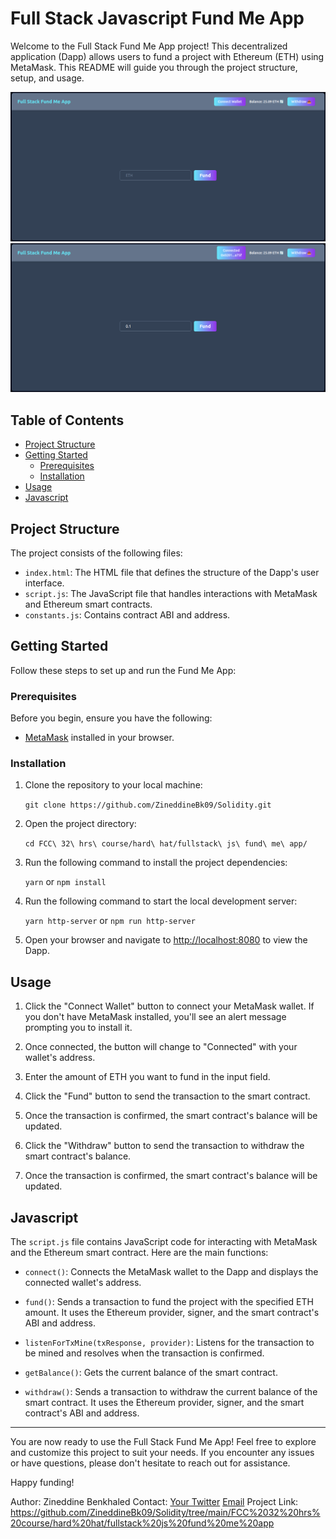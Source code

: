 # Full Stack Javascript Fund Me App

Welcome to the Full Stack Fund Me App project! This decentralized application (Dapp) allows users to fund a project with Ethereum (ETH) using MetaMask. This README will guide you through the project structure, setup, and usage.

![Project Logo](assets/fullstack%20js%20fund%20me%20app%2001.png)
![Project Logo](assets/fullstack%20js%20fund%20me%20app%2002.png)

## Table of Contents

- [Project Structure](https://chat.openai.com/c/95227729-e890-475c-a8cd-926c0bd68fe9#project-structure)
- [Getting Started](https://chat.openai.com/c/95227729-e890-475c-a8cd-926c0bd68fe9#getting-started)
  - [Prerequisites](https://chat.openai.com/c/95227729-e890-475c-a8cd-926c0bd68fe9#prerequisites)
  - [Installation](https://chat.openai.com/c/95227729-e890-475c-a8cd-926c0bd68fe9#installation)
- [Usage](https://chat.openai.com/c/95227729-e890-475c-a8cd-926c0bd68fe9#usage)
- [Javascript](https://chat.openai.com/c/95227729-e890-475c-a8cd-926c0bd68fe9#javascript)

## Project Structure

The project consists of the following files:

- `index.html`: The HTML file that defines the structure of the Dapp's user interface.
- `script.js`: The JavaScript file that handles interactions with MetaMask and Ethereum smart contracts.
- `constants.js`: Contains contract ABI and address.

## Getting Started

Follow these steps to set up and run the Fund Me App:

### Prerequisites

Before you begin, ensure you have the following:

- [MetaMask](https://metamask.io/) installed in your browser.

### Installation

1.  Clone the repository to your local machine:

    `git clone https://github.com/ZineddineBk09/Solidity.git`

2.  Open the project directory:

    `cd FCC\ 32\ hrs\ course/hard\ hat/fullstack\ js\ fund\ me\ app/`

3.  Run the following command to install the project dependencies:

    `yarn` or `npm install`

4.  Run the following command to start the local development server:

    `yarn http-server` or `npm run http-server`

5.  Open your browser and navigate to <http://localhost:8080> to view the Dapp.

## Usage

1.  Click the "Connect Wallet" button to connect your MetaMask wallet. If you don't have MetaMask installed, you'll see an alert message prompting you to install it.

2.  Once connected, the button will change to "Connected" with your wallet's address.

3.  Enter the amount of ETH you want to fund in the input field.

4.  Click the "Fund" button to send the transaction to the smart contract.

5.  Once the transaction is confirmed, the smart contract's balance will be updated.

6.  Click the "Withdraw" button to send the transaction to withdraw the smart contract's balance.

7.  Once the transaction is confirmed, the smart contract's balance will be updated.

## Javascript

The `script.js` file contains JavaScript code for interacting with MetaMask and the Ethereum smart contract. Here are the main functions:

- `connect()`: Connects the MetaMask wallet to the Dapp and displays the connected wallet's address.

- `fund()`: Sends a transaction to fund the project with the specified ETH amount. It uses the Ethereum provider, signer, and the smart contract's ABI and address.

- `listenForTxMine(txResponse, provider)`: Listens for the transaction to be mined and resolves when the transaction is confirmed.

- `getBalance()`: Gets the current balance of the smart contract.

- `withdraw()`: Sends a transaction to withdraw the current balance of the smart contract. It uses the Ethereum provider, signer, and the smart contract's ABI and address.

---

You are now ready to use the Full Stack Fund Me App! Feel free to explore and customize this project to suit your needs. If you encounter any issues or have questions, please don't hesitate to reach out for assistance.

Happy funding!

Author: Zineddine Benkhaled
Contact: [Your Twitter](https://twitter.com/zinobk09)
[Email](mailto:benkhaledzineddine@gmail.com)
Project Link: <https://github.com/ZineddineBk09/Solidity/tree/main/FCC%2032%20hrs%20course/hard%20hat/fullstack%20js%20fund%20me%20app>
